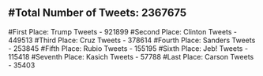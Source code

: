 #Total Number of Tweets: 2367675 
---
#First Place: Trump Tweets - 921899
#Second Place: Clinton Tweets - 449513
#Third Place: Cruz Tweets - 378614
#Fourth Place: Sanders Tweets - 253845
#Fifth Place: Rubio Tweets - 155195
#Sixth Place: Jeb! Tweets - 115418
#Seventh Place: Kasich Tweets - 57788
#Last Place: Carson Tweets - 35403
